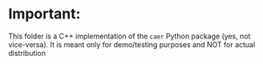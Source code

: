# Important: 

This folder is a C++ implementation of the `caer` Python package (yes, not vice-versa). It is meant only for demo/testing purposes and NOT for actual distribution